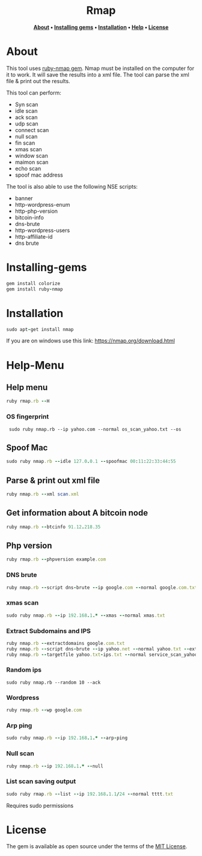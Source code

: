 <h1 align="center">Rmap</h1>
<div align="center">
  
**[About](https://github.com/Michael-Meade/Rmap/blob/main/README.md#About) • 
[Installing gems](https://github.com/Michael-Meade/Rmap/blob/main/README.md#Installing-gems) • 
[Installation](https://github.com/Michael-Meade/Rmap/blob/main/README.md#Installation) • 
[Help](https://github.com/Michael-Meade/Rmap/blob/main/README.md#Help-Menu) •
[License](https://github.com/Michael-Meade/Rmap/blob/main/README.md#License)**
</div>





# About
This tool uses <a href="https://github.com/sophsec/ruby-nmap"> ruby-nmap gem</a>. Nmap must be installed on the computer for it to work. It will save the results into a xml file. The tool can parse the xml file & print out the results.

This tool can perform:
* Syn scan
* idle scan
* ack scan
* udp scan
* connect scan
* null scan
* fin scan
* xmas scan 
* window scan
* maimon scan
* echo scan
* spoof mac address

The tool is also able to use the following NSE scripts:
* banner
* http-wordpress-enum
* http-php-version
* bitcoin-info
* dns-brute
* http-wordpress-users
* http-affiliate-id
* dns brute

# Installing-gems
```ruby
gem install colorize
gem install ruby-nmap
```

# Installation
```ruby
sudo apt-get install nmap
```
If you are on windows use this link: https://nmap.org/download.html

# Help-Menu

## Help menu
```ruby
ruby rmap.rb --H
```
### OS fingerprint
```
 sudo ruby nmap.rb --ip yahoo.com --normal os_scan_yahoo.txt --os
```
## Spoof Mac
```ruby
sudo ruby nmap.rb --idle 127.0.0.1 --spoofmac 00:11:22:33:44:55
```

## Parse & print out xml file
```ruby
ruby nmap.rb --xml scan.xml
```
## Get information about A bitcoin node
```ruby
ruby nmap.rb --btcinfo 91.12.218.35
```

## Php version
```ruby
ruby rmap.rb --phpversion example.com
```
### DNS brute
```ruby
ruby nmap.rb --script dns-brute --ip google.com --normal google.com.txt
```
### xmas scan
```ruby
sudo ruby nmap.rb --ip 192.168.1.* --xmas --normal xmas.txt
```
### Extract Subdomains and IPS
```ruby
ruby nmap.rb --extractdomains google.com.txt
ruby nmap.rb --script dns-brute --ip yahoo.net --normal yahoo.txt --extractdomains yahoo.txt
ruby nmap.rb --targetfile yahoo.txt-ips.txt --normal service_scan_yahoo.txt --service
```
### Random ips
```
sudo ruby nmap.rb --random 10 --ack
```
### Wordpress
```ruby
ruby rmap.rb --wp google.com
```
### Arp ping
```ruby
sudo ruby nmap.rb --ip 192.168.1.* --arp-ping
```
### Null scan
```ruby
ruby nmap.rb --ip 192.168.1.* --null
```
### List scan saving output
```ruby
sudo ruby rmap.rb --list --ip 192.168.1.1/24 --normal tttt.txt
```
Requires sudo permissions

# License

The gem is available as open source under the terms of the [MIT License](https://opensource.org/licenses/MIT).

